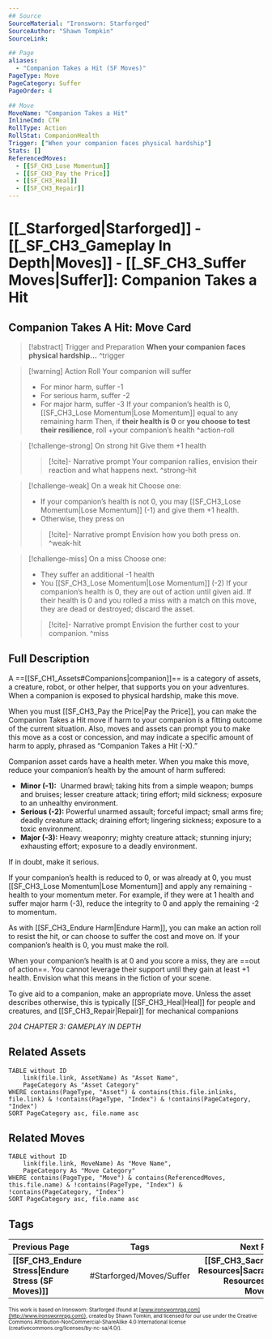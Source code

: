 ```yaml
---
## Source
SourceMaterial: "Ironsworn: Starforged"
SourceAuthor: "Shawn Tompkin"
SourceLink: 

## Page
aliases:
  - "Companion Takes a Hit (SF Moves)"
PageType: Move
PageCategory: Suffer
PageOrder: 4

## Move
MoveName: "Companion Takes a Hit"
InlineCmd: CTH
RollType: Action
RollStat: CompanionHealth
Trigger: ["When your companion faces physical hardship"] 
Stats: []
ReferencedMoves: 
  - [[SF_CH3_Lose Momentum]]
  - [[SF_CH3_Pay the Price]]
  - [[SF_CH3_Heal]]
  - [[SF_CH3_Repair]]
---
```

# [[_Starforged|Starforged]] - [[_SF_CH3_Gameplay In Depth|Moves]] - [[_SF_CH3_Suffer Moves|Suffer]]: Companion Takes a Hit
## Companion Takes A Hit: Move Card
>[!abstract]  Trigger and Preparation
>**When your companion faces physical hardship...** ^trigger

> [!warning] Action Roll
> Your companion will suffer
>- For minor harm, suffer -1
>- For serious harm, suffer -2
>- For major harm, suffer -3
> If your companion’s health is 0, [[SF_CH3_Lose Momentum|Lose Momentum]] equal to any remaining harm
> Then, if **their health is 0** or **you choose to test their resilience**, roll +your companion’s health ^action-roll

> [!challenge-strong] On strong hit
> Give them +1 health
> > [!cite]- Narrative prompt
> > Your companion rallies, envision their reaction and what happens next. ^strong-hit

> [!challenge-weak] On a weak hit
> Choose one:
>- If your companion’s health is not 0, you may [[SF_CH3_Lose Momentum|Lose Momentum]] (-1) and give them +1 health.
>- Otherwise, they press on
> > [!cite]- Narrative prompt
> > Envision how you both press on. ^weak-hit

> [!challenge-miss] On a miss
> Choose one:
>- They suffer an additional -1 health
>- You [[SF_CH3_Lose Momentum|Lose Momentum]] (-2)
>If your companion’s health is 0, they are out of action until given aid. 
>If their health is 0 and you rolled a miss with a match on this move, they are dead or destroyed; discard the asset.
> > [!cite]- Narrative prompt
> > Envision the further cost to your companion. ^miss

## Full Description
A ==[[SF_CH1_Assets#Companions|companion]]== is a category of assets, a creature, robot, or other helper, that supports you on your adventures. When a companion is exposed to physical hardship, make this move. 

When you must [[SF_CH3_Pay the Price|Pay the Price]], you can make the Companion Takes a Hit move if harm to your companion is a fitting outcome of the current situation. Also, moves and assets can prompt you to make this move as a cost or concession, and may indicate a specific amount of harm to apply, phrased as “Companion Takes a Hit (-X).” 

Companion asset cards have a health meter. When you make this move, reduce your companion’s health by the amount of harm suffered: 
- **Minor (-1):**  Unarmed brawl; taking hits from a simple weapon; bumps and bruises; lesser creature attack; tiring effort; mild sickness; exposure to an unhealthy environment.
- **Serious (-2):** Powerful unarmed assault; forceful impact; small arms fire; deadly creature attack; draining effort; lingering sickness; exposure to a toxic environment.
- **Major (-3):** Heavy weaponry; mighty creature attack; stunning injury; exhausting effort; exposure to a deadly environment.

If in doubt, make it serious. 

If your companion’s health is reduced to 0, or was already at 0, you must [[SF_CH3_Lose Momentum|Lose Momentum]] and apply any remaining -health to your momentum meter. For example, if they were at 1 health and suffer major harm (-3), reduce the integrity to 0 and apply the remaining -2 to momentum. 

As with [[SF_CH3_Endure Harm|Endure Harm]], you can make an action roll to resist the hit, or can choose to suffer the cost and move on. If your companion’s health is 0, you must make the roll. 

When your companion’s health is at 0 and you score a miss, they are ==out of action==. You cannot leverage their support until they gain at least +1 health. Envision what this means in the fiction of your scene. 

To give aid to a companion, make an appropriate move. Unless the asset describes otherwise, this is typically [[SF_CH3_Heal|Heal]] for people and creatures, and [[SF_CH3_Repair|Repair]] for mechanical companions

*204 CHAPTER 3: GAMEPLAY IN DEPTH*

## Related Assets
```dataview
TABLE without ID
	link(file.link, AssetName) As "Asset Name",
	PageCategory As "Asset Category"
WHERE contains(PageType, "Asset") & contains(this.file.inlinks, file.link) & !contains(PageType, "Index") & !contains(PageCategory, "Index")
SORT PageCategory asc, file.name asc
```

## Related Moves
```dataview
TABLE without ID
	link(file.link, MoveName) As "Move Name",
	PageCategory As "Move Category"
WHERE contains(PageType, "Move") & contains(ReferencedMoves, this.file.name) & !contains(PageType, "Index") & !contains(PageCategory, "Index")
SORT PageCategory asc, file.name asc
```

## Tags
| Previous Page | Tags | Next Page |
|:--- |:---:| ---:|
| **[[SF_CH3_Endure Stress\|Endure Stress (SF Moves)]]** | #Starforged/Moves/Suffer | **[[SF_CH3_Sacrifice Resources\|Sacrafice Resources (SF Moves)]]** |

<font size=-2>This work is based on Ironsworn: Starforged (found at [www.ironswornrpg.com](http://www.ironswornrpg.com)), created by Shawn Tomkin, and licensed for our use under the Creative Commons Attribution-NonCommercial-ShareAlike 4.0 International license  (creativecommons.org/licenses/by-nc-sa/4.0/).</font>